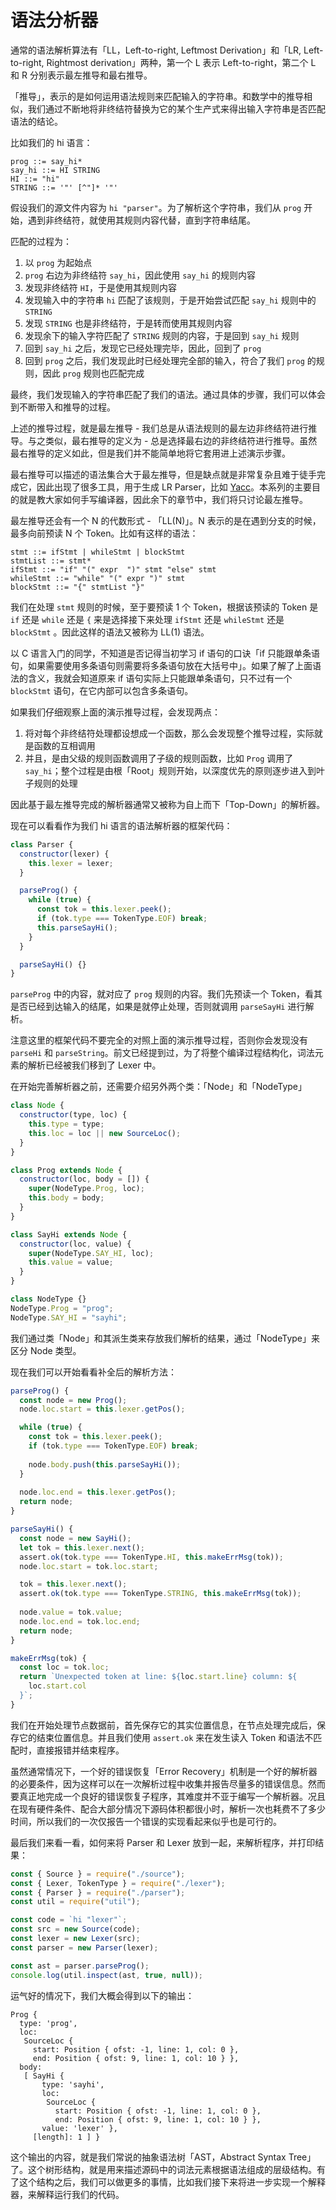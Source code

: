 # 语法分析器

通常的语法解析算法有「LL，Left-to-right, Leftmost Derivation」和「LR, Left-to-right, Rightmost derivation」两种，第一个 L 表示 Left-to-right，第二个 L 和 R 分别表示最左推导和最右推导。

「推导」，表示的是如何运用语法规则来匹配输入的字符串。和数学中的推导相似，我们通过不断地将非终结符替换为它的某个生产式来得出输入字符串是否匹配语法的结论。

比如我们的 hi 语言：

```ebnf
prog ::= say_hi*
say_hi ::= HI STRING
HI ::= "hi"
STRING ::= '"' [^"]* '"'
```

假设我们的源文件内容为 `hi "parser"`。为了解析这个字符串，我们从 `prog` 开始，遇到非终结符，就使用其规则内容代替，直到字符串结尾。

匹配的过程为：

1. 以 `prog` 为起始点
2. `prog` 右边为非终结符 `say_hi`，因此使用 `say_hi` 的规则内容
3. 发现非终结符 `HI`，于是使用其规则内容
4. 发现输入中的字符串 `hi` 匹配了该规则，于是开始尝试匹配 `say_hi` 规则中的 `STRING`
5. 发现 `STRING` 也是非终结符，于是转而使用其规则内容
6. 发现余下的输入字符匹配了 `STRING` 规则的内容，于是回到 `say_hi` 规则
7. 回到 `say_hi` 之后，发现它已经处理完毕，因此，回到了 `prog`
8. 回到 `prog` 之后，我们发现此时已经处理完全部的输入，符合了我们 `prog` 的规则，因此 `prog` 规则也匹配完成

最终，我们发现输入的字符串匹配了我们的语法。通过具体的步骤，我们可以体会到不断带入和推导的过程。

上述的推导过程，就是最左推导 - 我们总是从语法规则的最左边非终结符进行推导。与之类似，最右推导的定义为 - 总是选择最右边的非终结符进行推导。虽然最右推导的定义如此，但是我们并不能简单地将它套用进上述演示步骤。

最右推导可以描述的语法集合大于最左推导，但是缺点就是非常复杂且难于徒手完成它，因此出现了很多工具，用于生成 LR Parser，比如 [Yacc](http://dinosaur.compilertools.net/yacc/)。本系列的主要目的就是教大家如何手写编译器，因此余下的章节中，我们将只讨论最左推导。

最左推导还会有一个 N 的代数形式 - 「LL(N)」。N 表示的是在遇到分支的时候，最多向前预读 N 个 Token。比如有这样的语法：

```ebnf
stmt ::= ifStmt | whileStmt | blockStmt
stmtList ::= stmt*
ifStmt ::= "if" "(" expr  ")" stmt "else" stmt
whileStmt ::= "while" "(" expr ")" stmt
blockStmt ::= "{" stmtList "}"
```

我们在处理 `stmt` 规则的时候，至于要预读 1 个 Token，根据该预读的 Token 是 `if` 还是 `while` 还是 `{` 来是选择接下来处理 `ifStmt` 还是 `whileStmt` 还是 `blockStmt` 。因此这样的语法又被称为 LL(1) 语法。

以 C 语言入门的同学，不知道是否记得当初学习 if 语句的口诀「if 只能跟单条语句，如果需要使用多条语句则需要将多条语句放在大括号中」。如果了解了上面语法的含义，我就会知道原来 if 语句实际上只能跟单条语句，只不过有一个 `blockStmt` 语句，在它内部可以包含多条语句。

如果我们仔细观察上面的演示推导过程，会发现两点：

1. 将对每个非终结符处理都设想成一个函数，那么会发现整个推导过程，实际就是函数的互相调用
2. 并且，是由父级的规则函数调用了子级的规则函数，比如 `Prog` 调用了 `say_hi`；整个过程是由根「Root」规则开始，以深度优先的原则逐步进入到叶子规则的处理

因此基于最左推导完成的解析器通常又被称为自上而下「Top-Down」的解析器。

现在可以看看作为我们 hi 语言的语法解析器的框架代码：

```js
class Parser {
  constructor(lexer) {
    this.lexer = lexer;
  }

  parseProg() {
    while (true) {
      const tok = this.lexer.peek();
      if (tok.type === TokenType.EOF) break;
      this.parseSayHi();
    }
  }

  parseSayHi() {}
}
```

`parseProg` 中的内容，就对应了 `prog` 规则的内容。我们先预读一个 Token，看其是否已经到达输入的结尾，如果是就停止处理，否则就调用 `parseSayHi` 进行解析。

注意这里的框架代码不要完全的对照上面的演示推导过程，否则你会发现没有 `parseHi` 和 `parseString`。前文已经提到过，为了将整个编译过程结构化，词法元素的解析已经被我们移到了 Lexer 中。

在开始完善解析器之前，还需要介绍另外两个类：「Node」和「NodeType」

```js
class Node {
  constructor(type, loc) {
    this.type = type;
    this.loc = loc || new SourceLoc();
  }
}

class Prog extends Node {
  constructor(loc, body = []) {
    super(NodeType.Prog, loc);
    this.body = body;
  }
}

class SayHi extends Node {
  constructor(loc, value) {
    super(NodeType.SAY_HI, loc);
    this.value = value;
  }
}

class NodeType {}
NodeType.Prog = "prog";
NodeType.SAY_HI = "sayhi";
```

我们通过类「Node」和其派生类来存放我们解析的结果，通过「NodeType」来区分 Node 类型。

现在我们可以开始看看补全后的解析方法：

```js
parseProg() {
  const node = new Prog();
  node.loc.start = this.lexer.getPos();

  while (true) {
    const tok = this.lexer.peek();
    if (tok.type === TokenType.EOF) break;
    
    node.body.push(this.parseSayHi());
  }
  
  node.loc.end = this.lexer.getPos();
  return node;
}

parseSayHi() {
  const node = new SayHi();
  let tok = this.lexer.next();
  assert.ok(tok.type === TokenType.HI, this.makeErrMsg(tok));
  node.loc.start = tok.loc.start;

  tok = this.lexer.next();
  assert.ok(tok.type === TokenType.STRING, this.makeErrMsg(tok));
  
  node.value = tok.value;
  node.loc.end = tok.loc.end;
  return node;
}

makeErrMsg(tok) {
  const loc = tok.loc;
  return `Unexpected token at line: ${loc.start.line} column: ${
    loc.start.col
  }`;
}
```

我们在开始处理节点数据前，首先保存它的其实位置信息，在节点处理完成后，保存它的结束位置信息。并且我们使用 `assert.ok` 来在发生读入 Token 和语法不匹配时，直接报错并结束程序。

虽然通常情况下，一个好的错误恢复「Error Recovery」机制是一个好的解析器的必要条件，因为这样可以在一次解析过程中收集并报告尽量多的错误信息。然而要真正地完成一个良好的错误恢复子程序，其难度并不亚于编写一个解析器。况且在现有硬件条件、配合大部分情况下源码体积都很小时，解析一次也耗费不了多少时间，所以我们的一次仅报告一个错误的实现看起来似乎也是可行的。

最后我们来看一看，如何来将 Parser 和 Lexer 放到一起，来解析程序，并打印结果：

```js
const { Source } = require("./source");
const { Lexer, TokenType } = require("./lexer");
const { Parser } = require("./parser");
const util = require("util");

const code = `hi "lexer"`;
const src = new Source(code);
const lexer = new Lexer(src);
const parser = new Parser(lexer);

const ast = parser.parseProg();
console.log(util.inspect(ast, true, null));
```

运气好的情况下，我们大概会得到以下的输出：

```
Prog {
  type: 'prog',
  loc:
   SourceLoc {
     start: Position { ofst: -1, line: 1, col: 0 },
     end: Position { ofst: 9, line: 1, col: 10 } },
  body:
   [ SayHi {
       type: 'sayhi',
       loc:
        SourceLoc {
          start: Position { ofst: -1, line: 1, col: 0 },
          end: Position { ofst: 9, line: 1, col: 10 } },
       value: 'lexer' },
     [length]: 1 ] }
```

这个输出的内容，就是我们常说的抽象语法树「AST，Abstract Syntax Tree」了。这个树形结构，就是用来描述源码中的词法元素根据语法组成的层级结构。有了这个结构之后，我们可以做更多的事情，比如我们接下来将进一步实现一个解释器，来解释运行我们的代码。